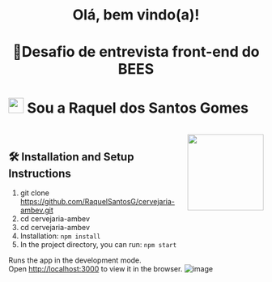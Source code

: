<h1 align="center">Olá, bem vindo(a)! </h1>
<h1 align="center">🐝Desafio de entrevista front-end do BEES </h1>
 


<h1><img src="https://emojis.slackmojis.com/emojis/images/1570211625/6611/wave-animated.gif?1570211625" width="30"/> Sou a Raquel dos Santos Gomes</h1>


<div style="display: inline_block"><br>
  
<img align='right' src="https://media.giphy.com/media/YmunwAcgeZJaH49CrT/giphy.gif" width="150">

 
 
 
 

## 🛠 Installation and Setup Instructions

1. git clone https://github.com/RaquelSantosG/cervejaria-ambev.git
2. cd cervejaria-ambev
3. cd cervejaria-ambev
4. Installation: `npm install`
5. In the project directory, you can run: `npm start`

Runs the app in the development mode.\
Open [http://localhost:3000](http://localhost:3000) to view it in the browser.
![image](https://user-images.githubusercontent.com/72945788/172015442-2a41c2a2-819f-41db-9971-9220e6c6ec98.png)
  
